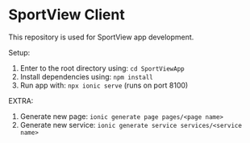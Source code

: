 # SportView Client

This repository is used for SportView app development.

Setup:

1. Enter to the root directory using: `cd SportViewApp`
2. Install dependencies using: `npm install`
3. Run app with: `npx ionic serve` (runs on port 8100)

EXTRA:

1. Generate new page: `ionic generate page pages/<page name>`
2. Generate new service: `ionic generate service services/<service name>`
